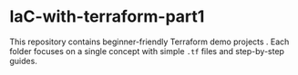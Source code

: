 # IaC-with-terraform-part1
This repository contains beginner-friendly Terraform demo projects . Each folder focuses on a single concept with simple `.tf` files and step-by-step guides.
